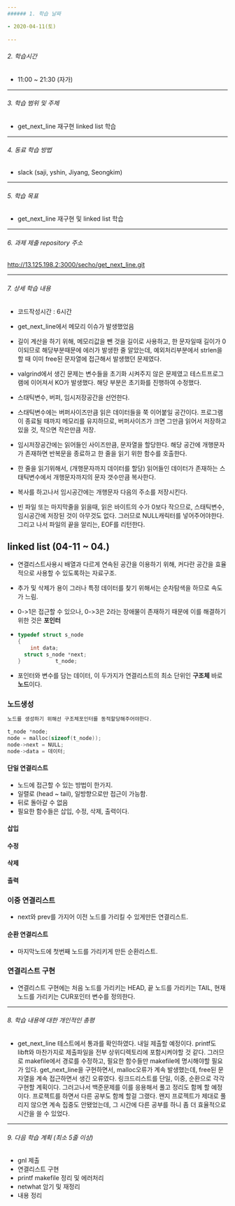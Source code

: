 ```yaml
---
###### 1. 학습 날짜

- 2020-04-11(토)
 
---
```

###### 2. 학습시간

- 11:00 ~ 21:30 (자가)

---
###### 3. 학습 범위 및 주제

-  get_next_line 재구현 linked list 학습

---
###### 4. 동료 학습 방법 

- slack (saji, yshin, Jiyang, Seongkim)

---
###### 5. 학습 목표 

- get_next_line 재구현 및 linked list 학습

---
###### 6. 과제 제출 repository 주소

http://13.125.198.2:3000/secho/get_next_line.git

---
###### 7. 상세 학습 내용

- 코드작성시간 : 6시간 

- get_next_line에서 메모리 이슈가 발생했었음
- 길이 계산을 하기 위해, 메모리값을 뺀 것을 길이로 사용하고, 한 문자일때 길이가 0이되므로 해당부분때문에 에러가 발생한 줄 알았는데, 예외처리부분에서 strlen을 할 때 이미 free된 문자열에 접근해서 발생했던 문제였다.
- valgrind에서 생긴 문제는 변수들을 초기화 시켜주지 않은 문제였고 테스트프로그램에 이어져서 KO가 발생했다. 해당 부분은 초기화를 진행하여 수정했다.

- 스태틱변수, 버퍼, 임시저장공간을 선언한다.
- 스태틱변수에는 버퍼사이즈만큼 읽은 데이터들을 쭉 이어붙일 공간이다. 프로그램이 종료될 때까지 메모리를 유지하므로, 버퍼사이즈가 크면 그만큼 읽어서 저장하고 있을 것, 작으면 작은만큼 저장.
- 임시저장공간에는 읽어들인 사이즈만큼, 문자열을 할당한다. 해당 공간에 개행문자가 존재하면 반복문을 종료하고 한 줄을 읽기 위한 함수를 호출한다.
- 한 줄을 읽기위해서, (개행문자까지 데이터를 할당) 읽어들인 데이터가 존재하는 스태틱변수에서 개행문자까지의 문자 갯수만큼 복사한다.
- 복사를 하고나서 임시공간에는 개행문자 다음의 주소를 저장시킨다.
- 빈 파일 또는 마지막줄을 읽을때, 읽은 바이트의 수가 0보다 작으므로, 스태틱변수, 임시공간에 저장된 것이 아무것도 없다. 그러므로 NULL캐릭터를 넣어주어야한다. 그리고 나서 파일의 끝을 알리는, EOF를 리턴한다. 
## linked list (04-11 ~ 04.) 

- 연결리스트사용시 배열과 다르게 연속된 공간을 이용하기 위해, 커다란 공간을 효율적으로 사용할 수 있도록하는 자료구조.

- 추가 및 삭제가 용이 그러나 특정 데이터를 찾기 위해서는 순차탐색을 하므로 속도가 느림.

- 0->1은 접근할 수 있으나, 0->3은 2라는 장애물이 존재하기 때문에 이를 해결하기 위한 것은 **포인터**

- ```c
  typedef struct s_node
  {
      int data;
  	struct s_node *next;
  }			  t_node;
  ```

- 포인터와 변수를 담는 데이터, 이 두가지가 연결리스트의 최소 단위인 **구조체** 바로 **노드**이다.



### 노드생성

```c
노드를 생성하기 위해선 구조체포인터를 동적할당해주어야한다.

t_node *node;
node = malloc(sizeof(t_node));
node->next = NULL;
node->data = 데이터;
```

#### 단일 연결리스트

- 노드에 접근할 수 있는 방법이 한가지.
- 일렬로 (head ~ tail), 일방향으로만 접근이 가능함.
- 뒤로 돌아갈 수 없음
- 필요한 함수들은 삽입, 수정, 삭제, 출력이다.

#### 삽입

#### 수정

#### 삭제

#### 출력





### 이중 연결리스트

- next와 prev를 가지어 이전 노드를 가리킬 수 있게만든 연결리스트.

#### 순환 연결리스트

- 마지막노드에 첫번째 노드를 가리키게 만든 순환리스트.

### 연결리스트 구현

- 연결리스트 구현에는 처음 노드를 가리키는 HEAD, 끝 노드를 가리키는 TAIL, 현재노드를 가리키는 CUR포인터 변수를 정의한다.



---
###### 8. 학습 내용에 대한 개인적인 총평

- get_next_line 테스트에서 통과를 확인하였다. 내일 제출할 예정이다. printf도 libft와 마찬가지로 제출파일을 전부 상위디렉토리에 포함시켜야할 것 같다. 그러므로 makefile에서 경로를 수정하고, 필요한 함수들만 makefile에 명시해야할 필요가 있다.
get_next_line을 구현하면서, malloc오류가 계속 발생했는데, free된 문자열을 계속 접근하면서 생긴 오류였다.
링크드리스트를 단일, 이중, 순환으로 각각 구현할 계획이다. 그러고나서 백준문제를 이를 응용해서 풀고 정리도 함께 할 예정이다.
프로젝트를 하면서 다른 공부도 함께 할걸 그랬다. 왠지 프로젝트가 제대로 풀리지 않으면 계속 집중도 안됐었는데, 그 시간에 다른 공부를 하니 좀 더 효율적으로 시간을 쓸 수 있었다.
---
###### 9. 다음 학습 계획 (최소 5줄 이상)

- gnl 제출
- 연결리스트 구현
- printf makefile 정리 및 에러처리
- netwhat 암기 및 재정리
- 내용 정리